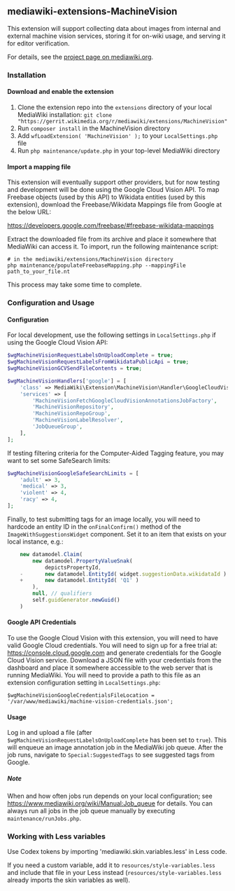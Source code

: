 ## mediawiki-extensions-MachineVision

This extension will support collecting data about images from internal and
external machine vision services, storing it for on-wiki usage, and serving it
for editor verification.

For details, see the [project page on
mediawiki.org](https://www.mediawiki.org/wiki/Extension:MachineVision).

### Installation

#### Download and enable the extension
1. Clone the extension repo into the `extensions` directory of your local
   MediaWiki installation:
   `git clone "https://gerrit.wikimedia.org/r/mediawiki/extensions/MachineVision"`
2. Run `composer install` in the MachineVision directory
3. Add `wfLoadExtension( 'MachineVision' );` to your `LocalSettings.php` file
4. Run `php maintenance/update.php` in your top-level MediaWiki directory

#### Import a mapping file
This extension will eventually support other providers, but for now testing and
development will be done using the Google Cloud Vision API. To map Freebase
objects (used by this API) to Wikidata entities (used by this extension),
download the Freebase/Wikidata Mappings file from Google at the below URL:

https://developers.google.com/freebase/#freebase-wikidata-mappings

Extract the downloaded file from its archive and place it somewhere that MediaWiki can access it. To
import, run the following maintenance script:

```
# in the mediawiki/extensions/MachineVision directory
php maintenance/populateFreebaseMapping.php --mappingFile path_to_your_file.nt
```

This process may take some time to complete.

### Configuration and Usage

#### Configuration
For local development, use the following settings in `LocalSettings.php` if using the Google Cloud
Vision API:

```php
$wgMachineVisionRequestLabelsOnUploadComplete = true;
$wgMachineVisionRequestLabelsFromWikidataPublicApi = true;
$wgMachineVisionGCVSendFileContents = true;

$wgMachineVisionHandlers['google'] = [
	'class' => MediaWiki\Extension\MachineVision\Handler\GoogleCloudVisionHandler::class,
	'services' => [
		'MachineVisionFetchGoogleCloudVisionAnnotationsJobFactory',
		'MachineVisionRepository',
		'MachineVisionRepoGroup',
		'MachineVisionLabelResolver',
		'JobQueueGroup',
	],
];
```

If testing filtering criteria for the Computer-Aided Tagging feature, you may want to set some
SafeSearch limits:

```php
$wgMachineVisionGoogleSafeSearchLimits = [
	'adult' => 3,
	'medical' => 3,
	'violent' => 4,
	'racy' => 4,
];
```

Finally, to test submitting tags for an image locally, you will need to hardcode
an entity ID in the `onFinalConfirm()` method of the `ImageWithSuggestionsWidget`
component. Set it to an item that exists on your local instance, e.g.:
	
```js
	new datamodel.Claim(
		new datamodel.PropertyValueSnak(
			depictsPropertyId,
	-       new datamodel.EntityId( widget.suggestionData.wikidataId )
	+       new datamodel.EntityId( 'Q1' )
		),
		null, // qualifiers
		self.guidGenerator.newGuid()
	)
```

#### Google API Credentials
To use the Google Cloud Vision with this extension, you will need to have valid
Google Cloud credentials. You will need to sign up for a free trial at:
https://console.cloud.google.com and generate credentials for the Google Cloud
Vision service. Download a JSON file with your credentials from the dashboard
and place it somewhere accessible to the web server that is running MediaWiki.
You will need to provide a path to this file as an extension configuration setting in
 `LocalSettings.php`:

```
$wgMachineVisionGoogleCredentialsFileLocation = '/var/www/mediawiki/machine-vision-credentials.json';
```

#### Usage
Log in and upload a file (after `$wgMachineVisionRequestLabelsOnUploadComplete`
has been set to `true`). This will enqueue an image annotation job in the MediaWiki job queue. After
 the job runs, navigate to `Special:SuggestedTags` to see suggested tags from Google.

##### Note
When and how often jobs run depends on your local configuration; see https://www.mediawiki.org/wiki/Manual:Job_queue for details.
 You can always run all jobs in the job queue manually by executing `maintenance/runJobs.php`.

### Working with Less variables

Use Codex tokens by importing 'mediawiki.skin.variables.less' in Less code.

If you need a custom variable, add it to `resources/style-variables.less` and include that file in your Less instead (`resources/style-variables.less` already imports the skin variables as well).
